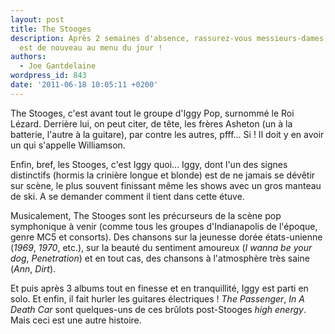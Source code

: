 ```yaml
---
layout: post
title: The Stooges
description: Après 2 semaines d'absence, rassurez-vous messieurs-dames, l'approximatif
  est de nouveau au menu du jour !
authors:
  - Joe Gantdelaine
wordpress_id: 843
date: '2011-06-18 10:05:11 +0200'
---
```

The Stooges, c'est avant tout le groupe d'Iggy Pop, surnommé le Roi Lézard. Derrière lui, on peut citer, de tête, les frères Asheton (un à la batterie, l'autre à la guitare), par contre les autres, pfff... Si ! Il doit y en avoir un qui s'appelle Williamson.

Enfin, bref, les Stooges, c'est Iggy quoi... Iggy, dont l'un des signes distinctifs (hormis la crinière longue et blonde) est de ne jamais se dévêtir sur scène, le plus souvent finissant même les shows avec un gros manteau de ski. A se demander comment il tient dans cette étuve.

Musicalement, The Stooges sont les précurseurs de la scène pop symphonique à venir (comme tous les groupes d'Indianapolis de l'époque, genre MC5 et consorts). Des chansons sur la jeunesse dorée états-unienne (*1969*, *1970*, etc.), sur la beauté du sentiment amoureux (*I wanna be your dog*, *Penetration*) et en tout cas, des chansons à l'atmosphère très saine (*Ann*, *Dirt*).

Et puis après 3 albums tout en finesse et en tranquillité, Iggy est parti en solo. Et enfin, il fait hurler les guitares électriques ! *The Passenger*, *In A Death Car* sont quelques-uns de ces brûlots post-Stooges *high energy*. Mais ceci est une autre histoire.
